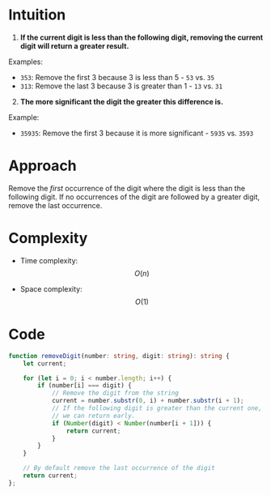 # Intuition
1. **If the current digit is less than the following digit, removing the current digit will return a greater result.**

Examples:
- `353`: Remove the first 3 because 3 is less than 5 - `53` vs.  `35`
- `313`: Remove the last 3 because 3 is greater than 1 - `13` vs. `31`

2. **The more significant the digit the greater this difference is.**

Example:
- `35935`: Remove the first 3 because it is more significant - `5935` vs. `3593`


# Approach
Remove the *first* occurrence of the digit where the digit is less than the following digit.
If no occurrences of the digit are followed by a greater digit, remove the last occurrence. 

# Complexity
- Time complexity:
$$O(n)$$

- Space complexity:
$$O(1)$$

# Code
```typescript []
function removeDigit(number: string, digit: string): string {
    let current;

    for (let i = 0; i < number.length; i++) {
        if (number[i] === digit) {
            // Remove the digit from the string
            current = number.substr(0, i) + number.substr(i + 1);
            // If the following digit is greater than the current one,
            // we can return early.
            if (Number(digit) < Number(number[i + 1])) {
                return current;
            }
        }
    }

    // By default remove the last occurrence of the digit
    return current;
};
```
